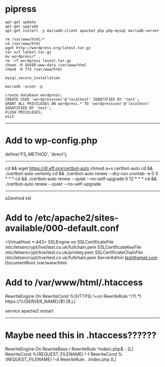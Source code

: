 # pipress

```
apt-get update
apt-get upgrade
apt-get install -y mariadb-client apache2 php php-mysql mariadb-server 

rm /var/www/html/*
cd /var/www/html
wget http://wordpress.org/latest.tar.gz
tar xzf latest.tar.gz
mv wordpress/* . 
rm -rf wordpress latest.tar.gz
chown -R $USER:www-data /var/www/html
chmod -R 775 /var/www/html

mysql_secure_installation

mariadb -uroot -p

create database wordpress;
CREATE USER 'wordpressuser'@'localhost' IDENTIFIED BY 'test';
GRANT ALL PRIVILEGES ON wordpress.* TO 'wordpressuser'@'localhost' IDENTIFIED BY 'test';
FLUSH PRIVILEGES;
exit

```

----

# Add to wp-config.php
define('FS_METHOD', 'direct');

-----

cd && wget https://dl.eff.org/certbot-auto
chmod a+x certbot-auto
cd && ./certbot-auto certonly
cd && ./certbot-auto renew --dry-run
crontab -e
0 0 * * * cd && ./certbot-auto renew --quiet --no-self-upgrade
0 12 * * * cd && ./certbot-auto renew --quiet --no-self-upgrade

----

a2enmod ssl

# Add to /etc/apache2/sites-available/000-default.conf
<VirtualHost *:443>
        SSLEngine on
        SSLCertificateFile /etc/letsencrypt/live/test.co.uk/fullchain.pem
        SSLCertificateKeyFile /etc/letsencrypt/live/test.co.uk/privkey.pem
        SSLCertificateChainFile /etc/letsencrypt/live/test.co.uk/fullchain.pem
        ServerAdmin test@gmail.com
        DocumentRoot /var/www/html
</VirtualHost>


# Add to /var/www/html/.htaccess
<IfModule mod_rewrite.c>
RewriteEngine On
RewriteCond %{HTTPS} !=on
RewriteRule ^/?(.*) https://%{SERVER_NAME}/$1 [R,L]
</IfModule>

service apache2 restart

----

# Maybe need this in .htaccess??????
<IfModule mod_rewrite.c>
RewriteEngine On
RewriteBase /
RewriteRule ^index\.php$ - [L]
RewriteCond %{REQUEST_FILENAME} !-f
RewriteCond %{REQUEST_FILENAME} !-d
RewriteRule . /index.php [L]
</IfModule>

